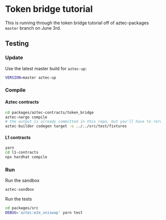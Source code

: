 # Token bridge tutorial

This is running through the token bridge tutorial off of aztec-packages `master` branch on June 3rd.

## Testing

### Update

Use the latest master build for `aztec-up`:

```bash
VERSION=master aztec-up
```

### Compile

#### Aztec contracts

```bash
cd packages/aztec-contracts/token_bridge
aztec-nargo compile
# the output is already committed in this repo, but you'll have to rerun this if you change anything in the contract
aztec-builder codegen target -o ../../src/test/fixtures
```

#### L1 contracts

```bash
yarn
cd l1-contracts
npx hardhat compile
```

### Run

Run the sandbox

```bash
aztec-sandbox
```

Run the tests

```bash
cd packages/src
DEBUG='aztec:e2e_uniswap' yarn test
```
